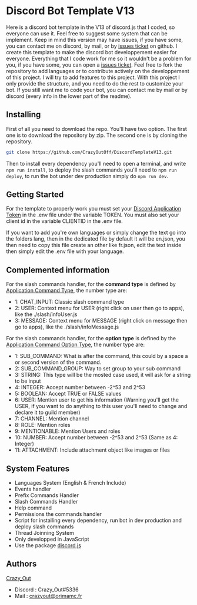 # Discord Bot Template V13

Here is a discord bot template in the V13 of discord.js that I coded, so everyone can use it. Feel free to suggest some system that can be implement. Keep in mind this version may have issues, if you have some, you can contact me on discord, by mail, or by [issues ticket](https://github.com/Orima-MC/DISCORD-BOT-V3/issue) on github. I create this template to make the discord bot developpement easier for everyone. Everything that I code work for me so it wouldn't be a problem for you, if you have some, you can open a [issues ticket](https://github.com/Orima-MC/DISCORD-BOT-V3/issue). Feel free to fork the repository to add languages or to contribute actively on the developpement of this project. I will try to add features to this project. With this project I only provide the structure, and you need to do the rest to customize your bot. If you still want me to code your bot, you can contact me by mail or by discord (every info in the lower part of the readme).

## Installing

First of all you need to download the repo. You'll have two option. The first one is to download the repository by zip. The second one is by cloning the repository.

```bash
git clone https://github.com/CrazyOutOff/DiscordTemplateV13.git
```

Then to install every dependency you'll need to open a terminal, and write ```npm run install```, to deploy the slash commands you'll need to ```npm run deploy```, to run the bot under dev production simply do ```npm run dev```.

## Getting Started

For the template to properly work you must set your [Discord Application Token](https://discord.dev) in the .env file under the variable TOKEN. You must also set your client id in the variable CLIENTID in the .env file.

If you want to add you're own languages or simply change the text go into the folders lang, then in the dedicated file by default it will be en.json, you then need to copy this file create an other like fr.json, edit the text inside then simply edit the .env file with your language.

## Complemented information

For the slash commands handler, for the **command type** is defined by [Application Command Type](https://discord.com/developers/docs/interactions/application-commands#application-command-object-application-command-types), the number type are:
- 1: CHAT_INPUT: Classic slash command type
- 2: USER: Context menu for USER (right click on user then go to apps), like the ./slash/infoUser.js
- 3: MESSAGE: Context menu for MESSAGE (right click on message then go to apps), like the ./slash/infoMessage.js

For the slash commands handler, for the **option type** is defined by the [Application Command Option Type](https://discord.com/developers/docs/interactions/application-commands#application-command-object-application-command-option-type), the number type are: 
- 1: SUB_COMMAND: What is after the command, this could by a space a or second version of the command.
- 2: SUB_COMMAND_GROUP: Way to set group to your sub command
- 3: STRING: This type will be the mosted case used, it will ask for a string to be input
- 4: INTEGER: Accept number between -2^53 and 2^53
- 5: BOOLEAN: Accept TRUE or FALSE values
- 6: USER: Mention user to get his information (Warning you'll get the USER, if you want to do anything to this user you'll need to change and declare it to guild member)
- 7: CHANNEL: Mention channel
- 8: ROLE: Mention roles
- 9: MENTIONABLE: Mention Users and roles
- 10: NUMBER:  Accept number between -2^53 and 2^53 (Same as 4: Integer)
- 11: ATTACHMENT: Include attachment object like images or files

## System Features

* Languages System (English & French Include)
* Events handler
* Prefix Commands Handler
* Slash Commands Handler
* Help command
* Permissions the commands handler
* Script for installing every dependency, run bot in dev production and deploy slash commands
* Thread Joinning System
* Only developped in JavaScript
* Use the package [discord.js](https://npmjs.com/discord.js)

## Authors

[Crazy_Out](https://github.com/CrazyOutOff)
* Discord : Crazy_Out#5336  
* Mail : crazyout@orimamc.fr